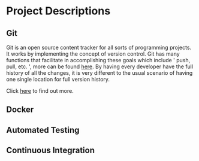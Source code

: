 # Project Descriptions

## Git
Git is an open source content tracker for all sorts of programming projects. It works by implementing the concept of version control. Git has many functions that facilitate in accomplishing these goals which include ' push, pull, etc. ', more can be found [here](https://github.com/ab344/miniproject1-601/blob/main/GitCommands.md). By having every developer have the full history of all the changes, it is very different to the usual scenario of having one single location for full version history. 

Click [here](https://git-scm.com/book/en/v2/Getting-Started-What-is-Git%3F) to find out more.

## Docker

## Automated Testing

## Continuous Integration

